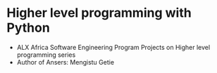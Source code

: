 # Higher level programming with Python
- ALX Africa Software Engineering Program Projects on Higher level programming series
- Author of Ansers: Mengistu Getie

